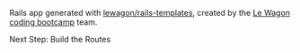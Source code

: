 Rails app generated with [lewagon/rails-templates](https://github.com/lewagon/rails-templates), created by the [Le Wagon coding bootcamp](https://www.lewagon.com) team.

Next Step: Build the Routes

